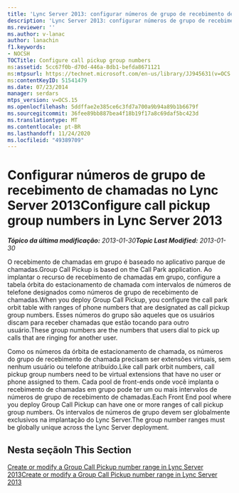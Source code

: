 ```yaml
---
title: 'Lync Server 2013: configurar números de grupo de recebimento de chamadas'
description: 'Lync Server 2013: configurar números de grupo de recebimento de chamadas.'
ms.reviewer: ''
ms.author: v-lanac
author: lanachin
f1.keywords:
- NOCSH
TOCTitle: Configure call pickup group numbers
ms:assetid: 5cc67f0b-d70d-446a-8db1-befda8671121
ms:mtpsurl: https://technet.microsoft.com/en-us/library/JJ945631(v=OCS.15)
ms:contentKeyID: 51541479
ms.date: 07/23/2014
manager: serdars
mtps_version: v=OCS.15
ms.openlocfilehash: 5ddffae2e385ce6c3fd7a700a9b94a89b1b6679f
ms.sourcegitcommit: 36fee89bb887bea4f18b19f17a8c69daf5bc423d
ms.translationtype: MT
ms.contentlocale: pt-BR
ms.lasthandoff: 11/24/2020
ms.locfileid: "49389709"
---
```

# <a name="configure-call-pickup-group-numbers-in-lync-server-2013"></a><span data-ttu-id="20811-103">Configurar números de grupo de recebimento de chamadas no Lync Server 2013</span><span class="sxs-lookup"><span data-stu-id="20811-103">Configure call pickup group numbers in Lync Server 2013</span></span>

<div data-xmlns="http://www.w3.org/1999/xhtml">

<div class="topic" data-xmlns="http://www.w3.org/1999/xhtml" data-msxsl="urn:schemas-microsoft-com:xslt" data-cs="https://msdn.microsoft.com/">

<div data-asp="https://msdn2.microsoft.com/asp">



</div>

<div id="mainSection">

<div id="mainBody"><span data-ttu-id="20811-104">

<span> </span></span><span class="sxs-lookup"><span data-stu-id="20811-104">

<span> </span></span></span>

<span data-ttu-id="20811-105">_**Tópico da última modificação:** 2013-01-30_</span><span class="sxs-lookup"><span data-stu-id="20811-105">_**Topic Last Modified:** 2013-01-30_</span></span>

<span data-ttu-id="20811-106">O recebimento de chamadas em grupo é baseado no aplicativo parque de chamadas.</span><span class="sxs-lookup"><span data-stu-id="20811-106">Group Call Pickup is based on the Call Park application.</span></span> <span data-ttu-id="20811-107">Ao implantar o recurso de recebimento de chamadas em grupo, configure a tabela órbita do estacionamento de chamada com intervalos de números de telefone designados como números de grupo de recebimento de chamadas.</span><span class="sxs-lookup"><span data-stu-id="20811-107">When you deploy Group Call Pickup, you configure the call park orbit table with ranges of phone numbers that are designated as call pickup group numbers.</span></span> <span data-ttu-id="20811-108">Esses números do grupo são aqueles que os usuários discam para receber chamadas que estão tocando para outro usuário.</span><span class="sxs-lookup"><span data-stu-id="20811-108">These group numbers are the numbers that users dial to pick up calls that are ringing for another user.</span></span>

<span data-ttu-id="20811-109">Como os números da órbita de estacionamento de chamada, os números do grupo de recebimento de chamada precisam ser extensões virtuais, sem nenhum usuário ou telefone atribuído.</span><span class="sxs-lookup"><span data-stu-id="20811-109">Like call park orbit numbers, call pickup group numbers need to be virtual extensions that have no user or phone assigned to them.</span></span> <span data-ttu-id="20811-110">Cada pool de front-ends onde você implanta o recebimento de chamadas em grupo pode ter um ou mais intervalos de números de grupo de recebimento de chamadas.</span><span class="sxs-lookup"><span data-stu-id="20811-110">Each Front End pool where you deploy Group Call Pickup can have one or more ranges of call pickup group numbers.</span></span> <span data-ttu-id="20811-111">Os intervalos de números de grupo devem ser globalmente exclusivos na implantação do Lync Server.</span><span class="sxs-lookup"><span data-stu-id="20811-111">The group number ranges must be globally unique across the Lync Server deployment.</span></span>

<div>

## <a name="in-this-section"></a><span data-ttu-id="20811-112">Nesta seção</span><span class="sxs-lookup"><span data-stu-id="20811-112">In This Section</span></span>

[<span data-ttu-id="20811-113">Create or modify a Group Call Pickup number range in Lync Server 2013</span><span class="sxs-lookup"><span data-stu-id="20811-113">Create or modify a Group Call Pickup number range in Lync Server 2013</span></span>](lync-server-2013-create-or-modify-a-group-call-pickup-number-range.md)

<span data-ttu-id="20811-114"></div>

</div>

<span> </span>

</div>

</div>

</span><span class="sxs-lookup"><span data-stu-id="20811-114"></div>

</div>

<span> </span>

</div>

</div>

</span></span></div>

